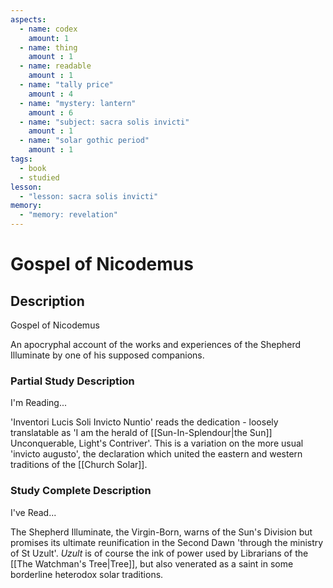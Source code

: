 ```yaml
---
aspects: 
  - name: codex
    amount: 1
  - name: thing
    amount : 1
  - name: readable
    amount : 1
  - name: "tally price"
    amount : 4
  - name: "mystery: lantern"
    amount : 6
  - name: "subject: sacra solis invicti"
    amount : 1
  - name: "solar gothic period"
    amount : 1
tags:
  - book
  - studied
lesson:
  - "lesson: sacra solis invicti"
memory:
  - "memory: revelation"
---
```


# Gospel of Nicodemus

## Description
Gospel of Nicodemus

An apocryphal account of the works and experiences of the Shepherd Illuminate by one of his supposed companions.
### Partial Study Description
I'm Reading...

'Inventori Lucis Soli Invicto Nuntio' reads the dedication - loosely translatable as 'I am the herald of [[Sun-In-Splendour|the Sun]] Unconquerable, Light's Contriver'. This is a variation on the more usual 'invicto augusto', the declaration which united the eastern and western traditions of the [[Church Solar]].
### Study Complete Description
I've Read...

The Shepherd Illuminate, the Virgin-Born, warns of the Sun's Division but promises its ultimate reunification in the Second Dawn 'through the ministry of St Uzult'. <i>Uzult</i> is of course the ink of power used by Librarians of the [[The Watchman's Tree|Tree]], but also venerated as a saint in some borderline heterodox solar traditions.